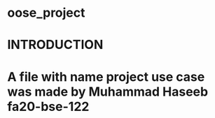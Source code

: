 # oose_project
# INTRODUCTION
#  A  file with name project use case was made by Muhammad Haseeb fa20-bse-122
